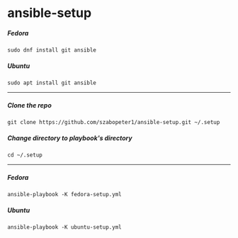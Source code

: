 # ansible-setup

##### Fedora

	sudo dnf install git ansible

##### Ubuntu

	sudo apt install git ansible

---

##### Clone the repo

	git clone https://github.com/szabopeter1/ansible-setup.git ~/.setup


##### Change directory to playbook's directory

	cd ~/.setup

---

##### Fedora

	ansible-playbook -K fedora-setup.yml

##### Ubuntu

	ansible-playbook -K ubuntu-setup.yml